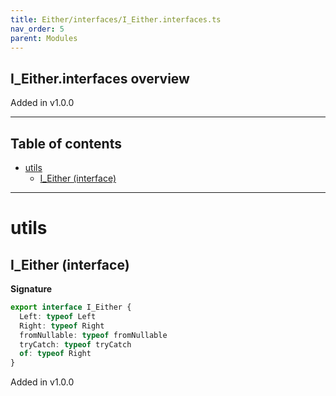 ```yaml
---
title: Either/interfaces/I_Either.interfaces.ts
nav_order: 5
parent: Modules
---
```


## I_Either.interfaces overview

Added in v1.0.0

---

<h2 class="text-delta">Table of contents</h2>

- [utils](#utils)
  - [I_Either (interface)](#i_either-interface)

---

# utils

## I_Either (interface)

**Signature**

```ts
export interface I_Either {
  Left: typeof Left
  Right: typeof Right
  fromNullable: typeof fromNullable
  tryCatch: typeof tryCatch
  of: typeof Right
}
```

Added in v1.0.0
